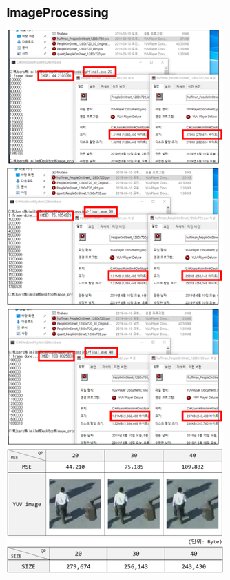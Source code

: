 # ImageProcessing

<img src="/result_01.png">
<img src="/result_02.png">
<img src="/result_03.png">
<img src="/result_04.png">
<img src="/result_05.png">
